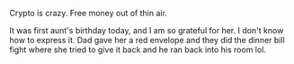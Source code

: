 Crypto is crazy. Free money out of thin air.

It was first aunt's birthday today, and I am so grateful for her. I don't know how to express it. Dad gave her a red envelope and they did the dinner bill fight where she tried to give it back and he ran back into his room lol.
